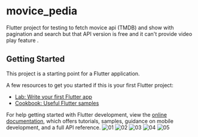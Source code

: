 # movice_pedia

Flutter project for testing to fetch movice api (TMDB) and show with pagination and search
but that API version is free and it can't provide video play feature .

## Getting Started

This project is a starting point for a Flutter application.

A few resources to get you started if this is your first Flutter project:

- [Lab: Write your first Flutter app](https://docs.flutter.dev/get-started/codelab)
- [Cookbook: Useful Flutter samples](https://docs.flutter.dev/cookbook)

For help getting started with Flutter development, view the
[online documentation](https://docs.flutter.dev/), which offers tutorials,
samples, guidance on mobile development, and a full API reference.
![01](movice-pedia/screenshoots/01.png)
![02](movice-pedia/screenshoots/02.png)
![03](movice-pedia/screenshoots/03.png)
![04](movice-pedia/screenshoots/04.png)
![05](movice-pedia/screenshoots/05.png)
